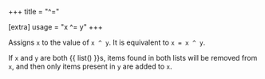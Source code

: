 +++
title = "^="

[extra]
usage = "x ^= y"
+++

Assigns `x` to the value of `x ^ y`. It is equivalent to `x = x ^ y`.

If `x` and `y` are both {{ list() }}s, items found in both lists will be removed from `x`, and then only items present in `y` are added to `x`.
